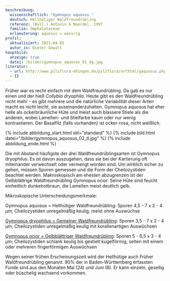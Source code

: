 ```yaml
---
beschreibung:
  wissenschaftlich: "Gymnopus aquosus "
  deutsch: Hellhütiger Waldfreundrübling
  referenz: (Bull.) Antonin & Noordel. 1997
  familie: Omphalotaceae
  erlaeuterung: aquosus = wässrig
profil:
  aktualisiert: 2021-04-05
  autor_in: Dieter Gewalt
hauptbild:
  anzeige: true
  datei: /bilder/gymnopus_aquosus_01_dg.jpg
literatur:
  - url: http://www.pilzflora-ehingen.de/pilzflora/arthtml/gaquosus.php
  - {}
---
```

Früher war es recht einfach mit dem Waldfreundrübling. Da gab es nur einen und der hieß *Collybia dryophila*. Heute gibt es den Waldfreundrübling nicht mehr - es gibt mehrere und die natürliche Variabilität dieser Arten macht es nicht leicht, sie auseinanderzuhalten. Gymnopus aquosus hat eher helle als ockerbräunliche Hüte und meist auch blassere Stiele als die anderen, wobei Lamellen- und Stielfarbe kaum oder nur wenig kontrastieren. Der Basalfilz (falls vorhanden) ist ocker-rosa, nicht weißlich.

{% include abbildung_start.html stil="standard" %}
{% include bild.html datei="/bilder/gymnopus_aquosus_02_tl.jpg" %}
{% include abbildung_ende.html %}

Die mit Abstand häufigste der drei Waldfreundrüblingsarten ist Gymnopus dryophilus. Es ist davon auszugehen, dass sie bei der Kartierung oft miteinander verwechselt oder vermengt worden sind. Um wirklich sicher zu gehen, müssen Sporen gemessen und die Form der Cheilozystiden beachtet werden. Makroskopisch am ehesten abzugrenzen ist der Gelbblättrige Waldfreundrübling Gymnopus ocior. Seine Hüte sind feucht einheitlich dunkelrotbraun, die Lamellen meist deutlich gelb.

Mikroskopische Unterscheidungsmerkmale:

Gymnopus aquosus = Hellhütiger Waldfreundrübling: Sporen 4,5 - 7 x 2 - 4 µm; Cheilozystiden unregelmäßig keulig, meist ohne Auswüchse

[Gymnopus dryophilus = Gemeiner Waldfreundrübling](/pilze/gymnopus-dryophilus-waldfreundrübling): Sporen 3,5 - 7 x 2 - 4 µm; Cheilozystiden unregelmäßig keulig mit korallenartigen Auswüchsen

[Gymnopus ocior = Gelbblättriger Waldfreundrübling](/pilze/gymnopus-ocior-gelbblättriger-rübling): Sporen 5 - 6,5 x 3 - 4 µm; Cheilozystiden schlank keulig bis gestielt kugelförmig, selten mit einem oder mehreren fingerförmigen Auswüchsen

Wegen seiner frühen Erscheinungszeit wird der Hellhütige auch Früher Waldfreundrübling genannt. 90% der in Baden-Württemberg erfassten Funde sind aus den Monaten Mai (24) und Juni (8). Er kann einzeln, gesellig oder büschelig wachsend vorkommen.